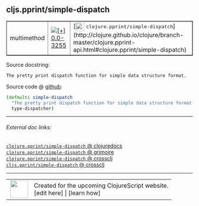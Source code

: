 ## cljs.pprint/simple-dispatch



 <table border="1">
<tr>
<td>multimethod</td>
<td><a href="https://github.com/cljsinfo/cljs-api-docs/tree/0.0-3255"><img valign="middle" alt="[+] 0.0-3255" title="Added in 0.0-3255" src="https://img.shields.io/badge/+-0.0--3255-lightgrey.svg"></a> </td>
<td>
[<img height="24px" valign="middle" src="http://i.imgur.com/1GjPKvB.png"> <samp>clojure.pprint/simple-dispatch</samp>](http://clojure.github.io/clojure/branch-master/clojure.pprint-api.html#clojure.pprint/simple-dispatch)
</td>
</tr>
</table>







Source docstring:

```
The pretty print dispatch function for simple data structure format.
```


Source code @ [github](https://github.com/clojure/clojurescript/blob/r1.7.170/src/main/cljs/cljs/pprint.cljs#L2898-L2900):

```clj
(defmulti simple-dispatch
  "The pretty print dispatch function for simple data structure format."
  type-dispatcher)
```

<!--
Repo - tag - source tree - lines:

 <pre>
clojurescript @ r1.7.170
└── src
    └── main
        └── cljs
            └── cljs
                └── <ins>[pprint.cljs:2898-2900](https://github.com/clojure/clojurescript/blob/r1.7.170/src/main/cljs/cljs/pprint.cljs#L2898-L2900)</ins>
</pre>

-->

---



###### External doc links:

[`clojure.pprint/simple-dispatch` @ clojuredocs](http://clojuredocs.org/clojure.pprint/simple-dispatch)<br>
[`clojure.pprint/simple-dispatch` @ grimoire](http://conj.io/store/v1/org.clojure/clojure/1.7.0-beta3/clj/clojure.pprint/simple-dispatch/)<br>
[`clojure.pprint/simple-dispatch` @ crossclj](http://crossclj.info/fun/clojure.pprint/simple-dispatch.html)<br>
[`cljs.pprint/simple-dispatch` @ crossclj](http://crossclj.info/fun/cljs.pprint.cljs/simple-dispatch.html)<br>

---

 <table>
<tr><td>
<img valign="middle" align="right" width="48px" src="http://i.imgur.com/Hi20huC.png">
</td><td>
Created for the upcoming ClojureScript website.<br>
[edit here] | [learn how]
</td></tr></table>

[edit here]:https://github.com/cljsinfo/cljs-api-docs/blob/master/cljsdoc/cljs.pprint/simple-dispatch.cljsdoc
[learn how]:https://github.com/cljsinfo/cljs-api-docs/wiki/cljsdoc-files

<!--

This information was too distracting to show to readers, but I'll leave it
commented here since it is helpful to:

- pretty-print the data used to generate this document
- and show how to retrieve that data



The API data for this symbol:

```clj
{:ns "cljs.pprint",
 :name "simple-dispatch",
 :history [["+" "0.0-3255"]],
 :type "multimethod",
 :full-name-encode "cljs.pprint/simple-dispatch",
 :source {:code "(defmulti simple-dispatch\n  \"The pretty print dispatch function for simple data structure format.\"\n  type-dispatcher)",
          :title "Source code",
          :repo "clojurescript",
          :tag "r1.7.170",
          :filename "src/main/cljs/cljs/pprint.cljs",
          :lines [2898 2900]},
 :full-name "cljs.pprint/simple-dispatch",
 :clj-symbol "clojure.pprint/simple-dispatch",
 :docstring "The pretty print dispatch function for simple data structure format."}

```

Retrieve the API data for this symbol:

```clj
;; from Clojure REPL
(require '[clojure.edn :as edn])
(-> (slurp "https://raw.githubusercontent.com/cljsinfo/cljs-api-docs/catalog/cljs-api.edn")
    (edn/read-string)
    (get-in [:symbols "cljs.pprint/simple-dispatch"]))
```

-->
